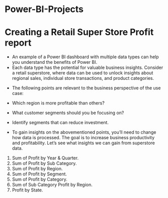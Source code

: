 # Power-BI-Projects
# Creating a Retail Super Store Profit report
- An example of a Power BI dashboard with multiple data types can help you understand the benefits of Power BI. 
 - Each data type has the potential for valuable business insights. Consider a retail superstore, where data can be used to unlock insights about regional sales, individual store transactions, and product categories.

+ The following points are relevant to the business perspective of the use case:

+ Which region is more profitable than others?
+ What customer segments should you be focusing on?
+ Identify segments that can reduce investment.
+ To gain insights on the abovementioned points, you’ll need to change how data is processed. The goal is to increase business productivity and profitability. Let’s see what insights we can gain from superstore data.
1. Sum of Profit by Year & Quarter.
2. Sum of Profit by Sub Category.
3. Sum of Profit by Region.
4. Sum of Profit by Segment.
5. Sum of Profit by Category.
6. Sum of Sub Category Profit by Region.
7. Profit by State.
